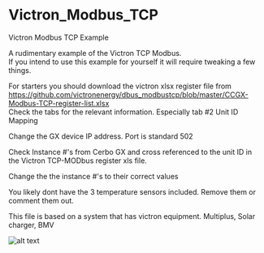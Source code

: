 # Victron_Modbus_TCP
Victron Modbus TCP Example


A rudimentary example of the Victron TCP Modbus.  
If you intend to use this example for yourself it will require tweaking a few things. 

For starters you should download the victron xlsx register file from https://github.com/victronenergy/dbus_modbustcp/blob/master/CCGX-Modbus-TCP-register-list.xlsx  
Check the tabs for the relevant information. Especially tab #2 Unit ID Mapping  

Change the GX device IP address. Port is standard 502  

Check Instance #'s from Cerbo GX and cross referenced to the unit ID in the Victron TCP-MODbus register xls file.  

Change the the instance #'s to their correct values  

You likely dont have the 3 temperature sensors included. Remove them or comment them out.  

This file is based on a system that has victron equipment. Multiplus, Solar charger, BMV  

![alt text](https://github.com/optio50/Victron_Modbus_TCP/blob/main/Modbus_2022-01-18_22-58-24.png?raw=true)
